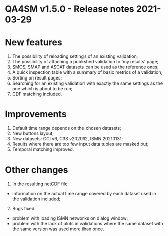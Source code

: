 QA4SM v1.5.0 - Release notes 2021-03-29
=======================================================

# New features

1.  The possibility of reloading settings of an existing validation;
2.  The possibility of attaching a published validation to 'my results' page;
3.  SMOS, SMAP and ASCAT datasets can be used as the reference ones;
4.  A quick inspection table with a summary of basic metrics of a validation;
5.  Sorting on result pages;
6.  Searching for an existing validation with exactly the same settings as the one which is about to be run;
7.  CDF matching included.


# Improvements

1.  Default time range depends on the chosen datasets;
2.  New buttons layout;
3.  New datasets: CCI v6, C3S v202012, ISMN 20210131;
4.  Results where there are too few input data tuples are masked out;
5.  Temporal matching improved.



# Other changes

1. In the resulting netCDF file:
  - information on the actual time range covered by each dataset used in the validation included;
2. Bugs fixed:
  - problem with loading ISMN networks on dialog window;
  - problem with the lack of plots in validations where the same dataset with the same version was used more than once.

